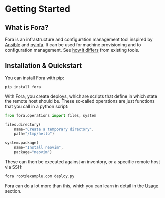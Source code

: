 # Getting Started

## What is Fora?

Fora is an infrastructure and configuration management tool inspired by [Ansible](https://www.ansible.com) and [pyinfa](https://pyinfra.com). It can be used for machine provisioning and to configuration management. See [how it differs](usage/features.md) from existing tools.

## Installation & Quickstart

You can install Fora with pip:

```
pip install fora
```

With Fora, you create deploys, which are scripts that define in which state the remote host should be. These so-called operations are just functions that you call in a python script:

```python
from fora.operations import files, system

files.directory(
    name="Create a temporary directory",
    path="/tmp/hello")

system.package(
    name="Install neovim",
    package="neovim")
```

These can then be executed against an inventory, or a specific remote host via SSH:

```bash
fora root@example.com deploy.py
```

Fora can do a lot more than this, which you can learn in detail in the [Usage](usage/) section.
